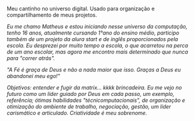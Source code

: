 Meu cantinho no universo digital. Usado para organização e compartilhamento de meus projetos.

_Eu me chamo Matheus e estou iniciando nesse universo da computação, tenho 16 anos, atualmente cursando 1°ano do ensino médio, participo também de um projeto da alura start e de inglês proporcionados pela escola. Eu desprezei por muito tempo a escola, o que acarretou na perca de um ano escolar, mas agora me encontro mais determinado que nunca para "correr atrás"._

_"A Fé é graça de Deus e não a nada maior que isso. Graças a Deus eu abandonei meu ego!"_

_Objetivos: entender e fugir da matrix... kkkk brincadeira. Eu me vejo no futuro como um líder guiado por Deus em cada passo, um exemplo, referência; ótimas habilidades "técnicomputacionais", de organização e otimização do ambiente de trabalho, negociação, gestão, um líder carismático e articulado. Criatividade é meu sobrenome._
